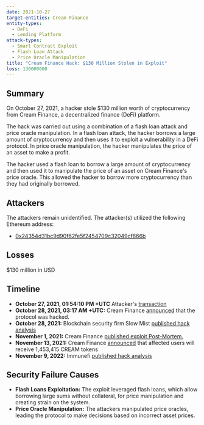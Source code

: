 ```yaml
---
date: 2021-10-27
target-entities: Cream Finance
entity-types:
  - DeFi
  - Lending Platform
attack-types:
  - Smart Contract Exploit
  - Flash Loan Attack
  - Price Oracle Manipulation
title: "Cream Finance Hack: $130 Million Stolen in Exploit"
loss: 130000000
---
```


## Summary

On October 27, 2021, a hacker stole $130 million worth of cryptocurrency from Cream Finance, a decentralized finance (DeFi) platform.

The hack was carried out using a combination of a flash loan attack and price oracle manipulation. In a flash loan attack, the hacker borrows a large amount of cryptocurrency and then uses it to exploit a vulnerability in a DeFi protocol. In price oracle manipulation, the hacker manipulates the price of an asset to make a profit.

The hacker used a flash loan to borrow a large amount of cryptocurrency and then used it to manipulate the price of an asset on Cream Finance's price oracle. This allowed the hacker to borrow more cryptocurrency than they had originally borrowed.

## Attackers

The attackers remain unidentified. The attacker(s) utilized the following Ethereum address:

- [0x24354d31bc9d90f62fe5f2454709c32049cf866b](https://etherscan.io/address/0x24354d31bc9d90f62fe5f2454709c32049cf866b)

## Losses

$130 million in USD

## Timeline

- **October 27, 2021, 01:54:10 PM +UTC** Attacker's [transaction](https://etherscan.io/tx/0x0fe2542079644e107cbf13690eb9c2c65963ccb79089ff96bfaf8dced2331c92)
- **October 28, 2021, 03:17 AM +UTC:** Cream Finance [announced](https://twitter.com/CreamdotFinance/status/1453455806075006976) that the protocol was hacked.
- **October 28, 2021:** Blockchain security firm Slow Mist [published hack analysis](https://medium.com/@slowmist/cream-hacked-analysis-us-130-million-hacked-95c9410320ca)
- **November 1, 2021:** Cream Finance [published exploit Post-Mortem.](https://medium.com/cream-finance/c-r-e-a-m-finance-post-mortem-amp-exploit-6ceb20a630c5)
- **November 13, 2021:** Cream Finance [announced](https://creamdotfinance.medium.com/moving-forward-post-exploit-next-steps-for-c-r-e-a-m-finance-1ad05e2066d5) that affected users will receive 1,453,415 CREAM tokens
- **November 9, 2022:** Immunefi [published hack analysis](https://medium.com/immunefi/hack-analysis-cream-finance-oct-2021-fc222d913fc5)

## Security Failure Causes

- **Flash Loans Exploitation:** The exploit leveraged flash loans, which allow borrowing large sums without collateral, for price manipulation and creating strain on the system.
- **Price Oracle Manipulation:** The attackers manipulated price oracles, leading the protocol to make decisions based on incorrect asset prices.
